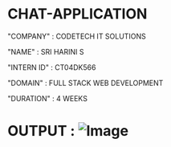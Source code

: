# CHAT-APPLICATION

"COMPANY" : CODETECH IT SOLUTIONS

"NAME" : SRI HARINI S

"INTERN ID" : CT04DK566

"DOMAIN" : FULL STACK WEB DEVELOPMENT

"DURATION" : 4 WEEKS

# OUTPUT : ![Image](https://github.com/user-attachments/assets/c5b04acf-abc7-4d23-a497-82b159d1f89b)

